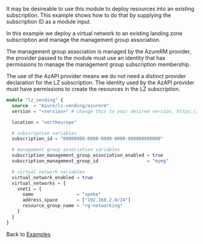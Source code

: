 <!-- markdownlint-disable MD041 -->
It may be desireable to use this module to deploy resources into an existing subscription. This example shows how to do that by supplying the subscription ID as a module input.

In this example we deploy a virtual network to an existing landing zone subscription and manage the management group association.

The management group association is managed by the AzureRM provider, the provider passed to the module must use an identity that has permissions to manage the management group subscription membership.

The use of the AzAPI provider means we do not need a distinct provider declaration for the LZ subscription.
The identity used by the AzAPI provider must have permissions to create the resources in the LZ subscription.

```terraform
module "lz_vending" {
  source  = "Azure/lz-vending/azurerm"
  version = "<version>" # change this to your desired version, https://www.terraform.io/language/expressions/version-constraints

  location = "northeurope"

  # subscription variables
  subscription_id = "00000000-0000-0000-0000-000000000000"

  # management group association variables
  subscription_management_group_association_enabled = true
  subscription_management_group_id                  = "mymg"

  # virtual network variables
  virtual_network_enabled = true
  virtual_networks = {
    vnet1 = {
      name                = "spoke"
      address_space       = ["192.168.2.0/24"]
      resource_group_name = "rg-networking"
    }
  }
}
```

Back to [Examples](Examples)
